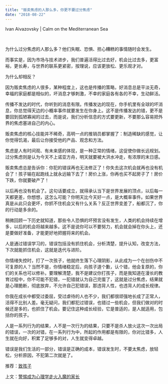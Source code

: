 ```yaml
---
title: "贩卖焦虑的人那么多，你更不要过分焦虑"
date: "2018-08-22"
---
```


Ivan Aivazovsky | Calm on the Mediterranean Sea

 

为什么过分焦虑的人那么多？他们失眠、恐惧、担心糟糕的事情随时会发生。

而事实是，因为市场与技术进步，我们普遍活得比过去好，机会比过去多，更富裕，更长寿，与世界的联系更紧密，按理说，应该更放松、更乐观才对。

为什么却相反？

因为贩卖焦虑的人很多，某种程度上，这也是传播的策略，好消息总是平淡无奇，幸福的家庭都是相似的，坏消息才够刺激，不幸的家庭各有各的不幸，生动鲜活。

传播不发达的时代，你听到的消息有限。传播发达的现在，你手机里有全球的坏消息，你总觉得天边的小概率事件就要发生在你身上。这不是传播发达的错，更不是要回到孤陋寡闻的过去，而是说，我们分析信息的方式要更新，不要那么容易把外界的焦虑塞进自己的内心。

贩卖焦虑的核心技能并不稀奇，高明一点的推销员都掌握了：制造稀缺的感觉，让你觉得饥渴，最后让你接受他的产品、观念和方法。

焦虑是人有时间观、有未来感的体现，是一种正常的情绪，这促使你做长远规划。过分焦虑则是认为今天不上诺亚方舟，明天就要被大洪水冲走，有浓厚的末日感。

贩卖焦虑总是告诉你：你犯的错误再也无法修正了！你失去这次机会就再也没有机会了！孩子输在起跑线上就永远输下去了！房价上涨，你再也买不起房子了！房价下跌，你就要破产了！

以后再也没有机会了。这句话要成立，就得承认当下是世界发展的顶点，以后每一天都更差，你想想，这怎么可能？你明天比今天好一点，是大概率事件。如果世界真是从此只会更坏，你抓不住机会又有什么关系？反正世界变差了，船都沉了，你的行动是多余的。

稍微回顾一下历史就知道，那些令人恐惧的坏预言没有发生，人类的机会持续在增多，以后的机会将越来越多。这不是说你可以不要努力，机会就会掉在你头上，还是要做好准备，才能更好地把握将来的机会。

人是通过错误学习的，错误包括没有抓住机会，分析清楚，提升认知，改变方法，下次就能抓住机会，这就是迭代与进阶。

你情绪失控时，打了一次孩子，他就终生落下心理阴影，从此成为一个在创伤中不可复原的人？当然不是，你情绪稳定后，向孩子道个歉，认个错，他会复原的，你们的关系也可以修补。要理解清楚，我不是建议你打孩子，而是我知道在漫长的教育过程中，你不可能不犯错，一犯错就认为自己完蛋了，这就是过分焦虑，结果就是心理脆断，彻底放弃，不允许自己犯错误，那违背人性，也违背人的成长规律。

你我在成长中都受过委屈，受过虐待的人也不少，我们都很顽强地长成了正常人，活得不比别人差。毫无疑问，我们都犯过错误，也错过一些机会，但我们做对的时候还是多的，也抓住了机会。要记住这种成长经验，它是普适的，是人就适用，包括你的孩子。

人是一系列行为的结果，人不是一次行为的结果，只要不是杀人放火这次一次出局的错误，一次的对错，在一系列行为中，所起的作用都是有限的，你对比错多，人生就在向好，积累了足够多的对，人生就变得卓越。

错误是我们生活的一部分，错误是正确的成本，错误发生时，不要太焦虑，放轻松，分析原因，不犯第二次就是了。

推荐：[致孩子](http://mp.weixin.qq.com/s?__biz=MjM5NDU0Mjk2MQ==&mid=2651628113&idx=1&sn=8d1afb849fe9816e62a9e59010d72150&chksm=bd7e264f8a09af59f0715a84c252a733f8720fb8078b945c50550b3d81b1500797521730e5c6&scene=21#wechat_redirect)

上文：[警惕成为心理学走火入魔的家长](http://mp.weixin.qq.com/s?__biz=MjM5NDU0Mjk2MQ==&mid=2651630194&idx=1&sn=d51f2516a969547b04c05648e7497bf5&chksm=bd7e2e6c8a09a77aafe9dfa63b685c931a82cc35b56549dab55f0fbbc510b0de32efc08425e4&scene=21#wechat_redirect)
